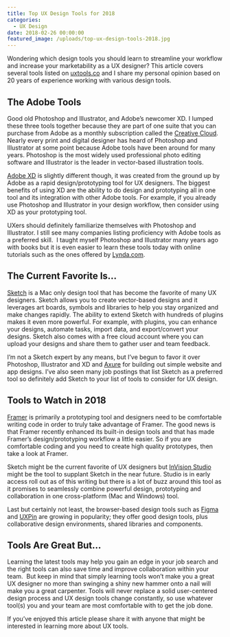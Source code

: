 ```yaml
---
title: Top UX Design Tools for 2018
categories:
  - UX Design
date: 2018-02-26 00:00:00
featured_image: /uploads/top-ux-design-tools-2018.jpg
---
```


Wondering which design tools you should learn to streamline your workflow and increase your marketability as a UX designer? This article covers several tools listed on [uxtools.co](http://uxtools.co/tools/design) and I share my personal opinion based on 20 years of experience working with various design tools.

## **The Adobe Tools**

Good old Photoshop and Illustrator, and Adobe’s newcomer XD. I lumped these three tools together because they are part of one suite that you can purchase from Adobe as a monthly subscription called the [Creative Cloud](https://www.adobe.com/creativecloud.html). Nearly every print and digital designer has heard of Photoshop and Illustrator at some point because Adobe tools have been around for many years. Photoshop is the most widely used professional photo editing software and Illustrator is the leader in vector-based illustration tools.

[Adobe XD](https://www.adobe.com/products/xd.html) is slightly different though, it was created from the ground up by Adobe as a rapid design/prototyping tool for UX designers. The biggest benefits of using XD are the ability to do design and prototyping all in one tool and its integration with other Adobe tools. For example, if you already use Photoshop and Illustrator in your design workflow, then consider using XD as your prototyping tool.

UXers should definitely familiarize themselves with Photoshop and Illustrator. I still see many companies listing proficiency with Adobe tools as a preferred skill.&nbsp; I taught myself Photoshop and Illustrator many years ago with books but it is even easier to learn these tools today with online tutorials such as the ones offered by [Lynda.com](http://www.lynda.com).

## **The Current Favorite Is…**

[Sketch](https://www.sketchapp.com/) is a Mac only design tool that has become the favorite of many UX designers. Sketch allows you to create vector-based designs and it leverages art boards, symbols and libraries to help you stay organized and make changes rapidly. The ability to extend Sketch with hundreds of plugins makes it even more powerful. For example, with plugins, you can enhance your designs, automate tasks, import data, and export/convert your designs. Sketch also comes with a free cloud account where you can upload your designs and share them to gather user and team feedback.

I’m not a Sketch expert by any means, but I’ve begun to favor it over Photoshop, Illustrator and XD and [Axure](https://www.axure.com/) for building out simple website and app designs. I’ve also seen many job postings that list Sketch as a preferred tool so definitely add Sketch to your list of tools to consider for UX design.

## **Tools to Watch in 2018**

[Framer](https://framer.com/) is primarily a prototyping tool and designers need to be comfortable writing code in order to truly take advantage of Framer. The good news is that Framer recently enhanced its built-in design tools and that has made Framer’s design/prototyping workflow a little easier. So if you are comfortable coding and you need to create high quality prototypes, then take a look at Framer.

Sketch might be the current favorite of UX designers but [InVision Studio](https://www.invisionapp.com/studio) might be the tool to supplant Sketch in the near future. Studio is in early access roll out as of this writing but there is a lot of buzz around this tool as it promises to seamlessly combine powerful design, prototyping and collaboration in one cross-platform (Mac and Windows) tool.

Last but certainly not least, the browser-based design tools such as [Figma](https://www.figma.com/) and [UXPin](https://www.uxpin.com/) are growing in popularity; they offer good design tools, plus collaborative design environments, shared libraries and components.

## **Tools Are Great But…**

Learning the latest tools may help you gain an edge in your job search and the right tools can also save time and improve collaboration within your team. &nbsp;But keep in mind that simply learning tools won’t make you a great UX designer no more than swinging a shiny new hammer onto a nail will make you a great carpenter. Tools will never replace a solid user-centered design process and UX design tools change constantly, so use whatever tool(s) you and your team are most comfortable with to get the job done.

If you’ve enjoyed this article please share it with anyone that might be interested in learning more about UX tools.